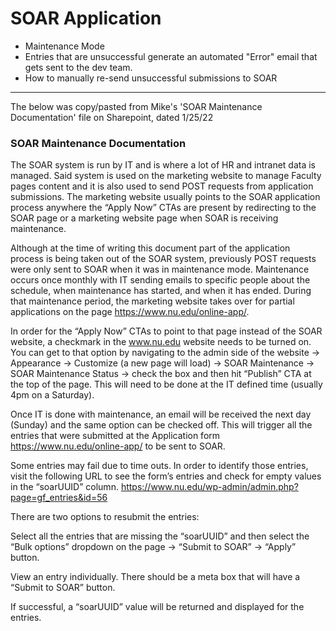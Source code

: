 # SOAR Application

- Maintenance Mode
- Entries that are unsuccessful generate an automated "Error" email that gets sent to the dev team.
- How to manually re-send unsuccessful submissions to SOAR

--------------------------------------------------------
The below was copy/pasted from Mike's 'SOAR Maintenance Documentation' file on Sharepoint, dated 1/25/22


### SOAR Maintenance Documentation 

The SOAR system is run by IT and is where a lot of HR and intranet data is managed. Said system is used on the marketing website to manage Faculty pages content and it is also used to send POST requests from application submissions. The marketing website usually points to the SOAR application process anywhere the “Apply Now” CTAs are present by redirecting to the SOAR page or a marketing website page when SOAR is receiving maintenance. 

Although at the time of writing this document part of the application process is being taken out of the SOAR system, previously POST requests were only sent to SOAR when it was in maintenance mode. Maintenance occurs once monthly with IT sending emails to specific people about the schedule, when maintenance has started, and when it has ended. During that maintenance period, the marketing website takes over for partial applications on the page https://www.nu.edu/online-app/. 

In order for the “Apply Now” CTAs to point to that page instead of the SOAR website, a checkmark in the www.nu.edu website needs to be turned on. You can get to that option by navigating to the admin side of the website -> Appearance -> Customize (a new page will load) -> SOAR Maintenance -> SOAR Maintenance Status -> check the box and then hit “Publish” CTA at the top of the page. This will need to be done at the IT defined time (usually 4pm on a Saturday). 

Once IT is done with maintenance, an email will be received the next day (Sunday) and the same option can be checked off. This will trigger all the entries that were submitted at the Application form https://www.nu.edu/online-app/ to be sent to SOAR. 

Some entries may fail due to time outs. In order to identify those entries, visit the following URL to see the form’s entries and check for empty values in the “soarUUID” column. https://www.nu.edu/wp-admin/admin.php?page=gf_entries&id=56 

There are two options to resubmit the entries: 

Select all the entries that are missing the “soarUUID” and then select the “Bulk options” dropdown on the page -> “Submit to SOAR” -> “Apply” button. 

View an entry individually. There should be a meta box that will have a “Submit to SOAR” button. 

If successful, a “soarUUID” value will be returned and displayed for the entries. 